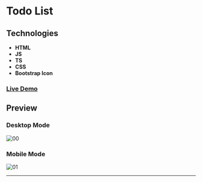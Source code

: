 # Todo List

## Technologies

- **HTML**
- **JS**
- **TS**
- **CSS**
- **Bootstrap Icon**

### [Live Demo](https://rzvkoli.github.io/todoList/)

## Preview

### Desktop Mode
![00](https://user-images.githubusercontent.com/100797809/208849357-59731a9c-ad1f-4722-9e8e-d93221b8687b.png)

### Mobile Mode
![01](https://user-images.githubusercontent.com/100797809/208848834-c1095034-4bc8-4abb-ade5-8a3c4351402b.jpg)

---
